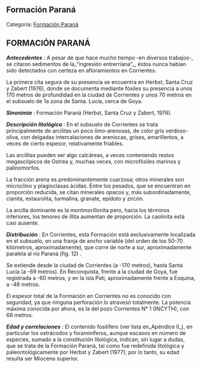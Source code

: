 ## Formación Paraná

Categoría: [Formación Paraná](http://descubrircorrientes.com.ar/2012/index.php/2002-geografia/3-geomorfologia/mapa-litoestratigrafico-de-la-provincia-de-corrientes/suelos-de-corrientes-caracteristicas-y-distribucion/estratigrafia-de-los-suelos-de-corrientes/formacion-parana)

## FORMACIÓN PARANÁ

_**Antecedentes**_ : A pesar de que hace mucho tiempo -en diversos trabajos-, se citaron sedimentos de la_“ingresión entrerriana”_, éstos nunca habían sido detectados con certeza en afloramientos en Corrientes.

La primera cita segura de su presencia se encuentra en Herbst, Santa Cruz y Zabert (1976), donde se documenta mediante fósiles su presencia a unos 170 metros de profundidad en la ciudad de Corrientes y unos 70 metros en el subsuelo de 1a zona de Santa. Lucía, cerca de Goya.

_**Sinonimia**_ : Formación Paraná (Herbst, Santa Cruz y Zabert, 1976).

_**Descripción litológica**_ : En el subsuelo de Corrientes se trata principalmente de arcilitas un poco limo-arenosas, de color gris verdoso-oliva, con delgadas intercalaciones de areniscas, grises, amarillentos, a veces de cierto espesor, relativamente friables.

Las arcilitas pueden ser algo calcáreas, a veces conteniendo restos megascópicos de Ostrea y, muchas veces, con microfósiles marinos y palinomorfos.

La fracción arena es predominantemente cuarzosa; otros minerales son microclino y plagioclasas ácidas. Entre los pesados, que se encuentran en proporción reducida, se citan minerales opacos y, más subordinadamente, cianita, estaurolita, turmalina, granate, epidoto y zircón.

La arcilla dominante es la montmorillonita pero, hacia los términos inferiores, los tenores de illita aumentan de proporción. La caolinita está casi ausente.

_**Distribución**_ : En Corrientes, esta Formación está exclusivamente localizada en el subsuelo, en una franja de ancho variable (del orden de los 50-70 kilómetros, aproximadamente), que corre de norte a sur, aproximadamente paralela al río Paraná (fig. 12) .

Se extiende desde la ciudad de Corrientes (a -170 metros), hasta Santa Lucía (a -69 metros). En Reconquista, frente a la ciudad de Goya, fue registrada a -60 metros, y en la isla Patí, aproximadamente frente a Esquina, a -48 metros.

El espesor total de la Formación en Corrientes no es conocido con seguridad, ya que ninguna perforación lo atravesó totalmente. La potencia máxima conocida por ahora, es la del pozo Corrientes N° 1 (INCYTH), con 68 metros.

_**Edad y correlaciones**_ : El contenido fosilífero (ver lista en_Apéndice II_), en particular los ostrácodos y foraminíferos, aunque escasos en número de especies, sumado a la constitución litológica, indican, sin lugar a dudas, que se trata de la Formación Paraná, tal como fue redefinida litológica y paleontológicamente por Herbst y Zabert (1977); por lo tanto, su edad resulta ser Mioceno superior.